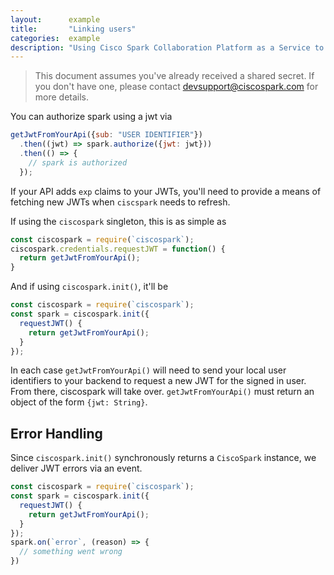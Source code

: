 ```yaml
---
layout:      example
title:       "Linking users"
categories:  example
description: "Using Cisco Spark Collaboration Platform as a Service to enhance your user's experience"
---
```


> This document assumes you've already received a shared secret. If you don't have one, please contact devsupport@ciscospark.com for more details.

You can authorize spark using a jwt via

```javascript
getJwtFromYourApi({sub: "USER IDENTIFIER"})
  .then((jwt) => spark.authorize({jwt: jwt}))
  .then(() => {
    // spark is authorized
  });
```

If your API adds `exp` claims to your JWTs, you'll need to provide a means of fetching new JWTs when `ciscspark` needs to refresh.

If using the `ciscospark` singleton, this is as simple as

```javascript
const ciscospark = require(`ciscospark`);
ciscospark.credentials.requestJWT = function() {
  return getJwtFromYourApi();
}
```

And if using `ciscospark.init()`, it'll be

```javascript
const ciscospark = require(`ciscospark`);
const spark = ciscospark.init({
  requestJWT() {
    return getJwtFromYourApi();
  }
});
```

In each case `getJwtFromYourApi()` will need to send your local user identifiers to your backend to request a new JWT for the signed in user. From there, ciscospark will take over. `getJwtFromYourApi()` must return an object of the form `{jwt: String}`.


## Error Handling

Since `ciscospark.init()` synchronously returns a `CiscoSpark` instance, we deliver JWT errors via an event.

```javascript
const ciscospark = require(`ciscospark`);
const spark = ciscospark.init({
  requestJWT() {
    return getJwtFromYourApi();
  }
});
spark.on(`error`, (reason) => {
  // something went wrong
})
```

